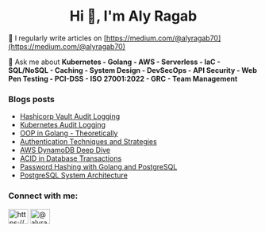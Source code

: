 <!-- ![](https://github.com/AlyRagab/AlyRagab/blob/main/assets/main.svg)


For more information about me please check out my
[![Linkedin Badge](https://img.shields.io/badge/-LinkedIn-blue?style=flat-square&logo=Linkedin&logoColor=white&link=https://www.linkedin.com/in/alyragab/)](https://www.linkedin.com/in/alyragab/)
 -->
<h1 align="center">Hi 👋, I'm Aly Ragab</h1>

📝 I regularly write articles on [https://medium.com/@alyragab70](https://medium.com/@alyragab70)

💬 Ask me about **Kubernetes - Golang - AWS - Serverless - IaC - SQL/NoSQL - Caching - System Design - DevSecOps - API Security - Web Pen Testing - PCI-DSS - ISO 27001:2022 - GRC - Team Management**

### Blogs posts
<!-- BLOG-POST-LIST:START -->
- [Hashicorp Vault Audit Logging](https://medium.com/@alyragab70/hashicorp-vault-audit-logging-2892141c4794)
- [Kubernetes Audit Logging](https://medium.com/@alyragab70/kubernetes-audit-logs-webhook-api-with-go-be04d46ae9cd)
- [OOP in Golang - Theoretically](https://medium.com/@alyragab70/oop-in-golang-theoretically-345922370d06)
- [Authentication Techniques and Strategies](https://medium.com/@alyragab70/authentication-types-and-techniques-eb8232eebcfb)
- [AWS DynamoDB Deep Dive](https://medium.com/@alyragab70/aws-dynamodb-deep-dive-6faa3259a08c)
- [ACID in Database Transactions](https://medium.com/@alyragab70/acid-in-database-transactions-2d9b771ee6a8)
- [Password Hashing with Golang and PostgreSQL](https://medium.com/@alyragab70/password-hashing-with-golang-and-postgresql-c1c31f6ec3a8?source=rss-4eaa13ac129b------2)
- [PostgreSQL System Architecture](https://medium.com/@alyragab70/postgresql-system-architecture-4bdf519d7aff)
<!-- BLOG-POST-LIST:END -->

<h3 align="left">Connect with me:</h3>
<p align="left">
<a href="https://www.linkedin.com/in/alyragab/" target="blank"><img align="center" src="https://raw.githubusercontent.com/rahuldkjain/github-profile-readme-generator/master/src/images/icons/Social/linked-in-alt.svg" alt="https://www.linkedin.com/in/alyragab/" height="30" width="40" /></a>
<a href="https://medium.com/@alyragab70" target="blank"><img align="center" src="https://raw.githubusercontent.com/rahuldkjain/github-profile-readme-generator/master/src/images/icons/Social/medium.svg" alt="@alyragab70" height="30" width="40" /></a>
</p>


